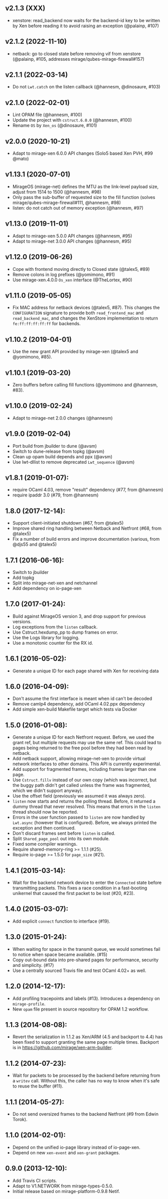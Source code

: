 ## v2.1.3 (XXX)
* xenstore: read_backend now waits for the backend-id key to be written by
  Xen before reading it to avoid raising an exception (@palainp, #107)

## v2.1.2 (2022-11-10)
* netback: go to closed state before removing vif from xenstore (@palainp,
  #105, addresses mirage/qubes-mirage-firewall#157)

## v2.1.1 (2022-03-14)
* Do not `Lwt.catch` on the listen callback (@hannesm, @dinosaure, #103)

## v2.1.0 (2022-02-01)
* Lint OPAM file (@hannesm, #100)
* Update the project with `cstruct.6.0.0` (@hannesm, #100)
* Rename `OS` by `Xen_os` (@dinosaure, #101)

## v2.0.0 (2020-10-21)
* Adapt to mirage-xen 6.0.0 API changes (Solo5 based Xen PVH, #99 @mato)

## v1.13.1 (2020-07-01)
* MirageOS (mirage-net) defines the MTU as the link-level payload size, adjust from 1514 to 1500 (@hannesm, #98)
* Only pass the sub-buffer of requested size to the fill function (solves mirage/qubes-mirage-firewall#111, @hannesm, #98)
* listen: do not catch out of memory exception (@hannesm, #97)

## v1.13.0 (2019-11-01)
* Adapt to mirage-xen 5.0.0 API changes (@hannesm, #95)
* Adapt to mirage-net 3.0.0 API changes (@hannesm, #95)

## v1.12.0 (2019-06-26)
* Cope with frontend moving directly to Closed state (@talex5, #89)
* Remove colons in log prefixes (@yomimono, #91)
* Use mirage-xen.4.0.0 `Os_xen` interface (@TheLortex, #90)

## v1.11.0 (2019-05-05)
* Fix MAC address for netback devices (@talex5, #87).
  This changes the `CONFIGURATION` signature to provide both
  `read_frontend_mac` and `read_backend_mac`, and changes the XenStore
  implementation to return `fe:ff:ff:ff:ff:ff` for backends.

## v1.10.2 (2019-04-01)
* Use the new grant API provided by mirage-xen (@talex5 and @yomimono, #85).

## v1.10.1 (2019-03-20)
* Zero buffers before calling fill functions (@yomimono and @hannesm, #83).

## v1.10.0 (2019-02-24)
* Adapt to mirage-net 2.0.0 changes (@hannesm)

## v1.9.0 (2019-02-04)
* Port build from jbuilder to dune (@avsm)
* Switch to dune-release from topkg (@avsm)
* Clean up opam build depends and ppx (@avsm)
* Use lwt-dllist to remove deprecated `Lwt_sequence` (@avsm)

## v1.8.1 (2019-01-07):
* require OCaml 4.03, remove "result" dependency (#77, from @hannesm)
* require ipaddr 3.0 (#79, from @hannesm)

## 1.8.0 (2017-12-14):
* Support client-initiated shutdown (#67, from @talex5)
* Improve shared ring handling between Netback and Netfront (#68, from @talex5)
* Fix a number of build errors and improve documentation (various, from @djs55 and @talex5)

## 1.7.1 (2016-06-16):
* Switch to jbuilder
* Add topkg
* Split into mirage-net-xen and netchannel
* Add dependency on io-page-xen

## 1.7.0 (2017-01-24):

* Build against MirageOS version 3, and drop support for previous versions.
* Log exceptions from the `listen` callback.
* Use Cstruct.hexdump_pp to dump frames on error.
* Use the Logs library for logging.
* Use a monotonic counter for the RX id.

## 1.6.1 (2016-05-02):

* Generate a unique ID for each page shared with Xen for receiving data

## 1.6.0 (2016-04-09):

* Don't assume the first interface is meant when id can't be decoded
* Remove camlp4 dependency, add OCaml 4.02.ppx dependency
* Add simple xen-build Makefile target which tests via Docker

## 1.5.0 (2016-01-08):

* Generate a unique ID for each Netfront request. Before, we used
  the grant ref, but multiple requests may use the same ref. This could
  lead to pages being returned to the free pool before they had been
  read by netback.
* Add netback support, allowing mirage-net-xen to provide virtual
  network interfaces to other domains. This API is currently
  experimental.
* Add support for fragmented frames, including frames larger than one
  page.
* Use `Cstruct.fillv` instead of our own copy (which was incorrect, but
  the buggy path didn't get called unless the frame was fragmented,
  which we didn't support anyway).
* Use the offset field (previously we assumed it was always zero).
* `listen` now starts and returns the polling thread. Before, it
  returned a dummy thread that never resolved. This means that errors in
  the `listen` thread should now be reported.
* Errors in the user function passed to `listen` are now handled by
  `Lwt.async` (however that is configured). Before, we always printed
  the exception and then continued.
* Don't discard frames sent before `listen` is called.
* Split `Shared_page_pool` out into its own module.
* Fixed some compiler warnings.
* Require shared-memory-ring >= 1.1.1 (#25).
* Require io-page >= 1.5.0 for `page_size` (#21).

## 1.4.1 (2015-03-14):
* Wait for the backend network device to enter the `Connected` state
  before transmitting packets.  This fixes a race condition in a
  fast-booting unikernel that caused the first packet to be lost (#20, #23).

## 1.4.0 (2015-03-07):
* Add explicit `connect` function to interface (#19).

## 1.3.0 (2015-01-24):
* When waiting for space in the transmit queue, we would sometimes fail
  to notice when space became available. (#15)
* Copy out-bound data into pre-shared pages for performance, security
  and simplicity. (#17)
* Use a centrally sourced Travis file and test OCaml 4.02+ as well.

## 1.2.0 (2014-12-17):
* Add profiling tracepoints and labels (#13).
  Introduces a dependency on `mirage-profile`.
* New `opam` file present in source repository for OPAM 1.2 workflow.

## 1.1.3 (2014-08-08):
* Revert the serialization in 1.1.2 as Xen/ARM (4.5 and backport to 4.4)
  has been fixed to support granting the same page multiple times.
  Backport is in https://github.com/mirage/xen-arm-builder.

## 1.1.2 (2014-07-23):
* Wait for packets to be processed by the backend before returning from
  a `writev` call. Without this, the caller has no way to know when
  it's safe to reuse the buffer (#11).

## 1.1.1 (2014-05-27):
* Do not send oversized frames to the backend Netfront (#9 from Edwin Torok).

## 1.1.0 (2014-02-01):
* Depend on the unified io-page library instead of io-page-xen.
* Depend on new `xen-event` and `xen-grant` packages.

## 0.9.0 (2013-12-10):
* Add Travis CI scripts.
* Adapt to V1.NETWORK from mirage-types-0.5.0.
* Initial release based on mirage-platform-0.9.8 Netif.
